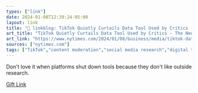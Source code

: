 ```yaml
---
types: ["link"]
date: 2024-01-08T12:39:24-05:00
layout: link
title: "🔗 linkblog: TikTok Quietly Curtails Data Tool Used by Critics - The New York Times'"
art_title: "TikTok Quietly Curtails Data Tool Used by Critics - The New York Times"
art_link: "https://www.nytimes.com/2024/01/08/business/media/tiktok-data-tool-israel-hamas-war.html"
sources: ["nytimes.com"]
tags: ["TikTok","content moderation","social media research","digital traces research"]
---
```

Don't love it when platforms shut down tools because they don't like outside research.

[Gift Link](https://www.nytimes.com/2024/01/08/business/media/tiktok-data-tool-israel-hamas-war.html?unlocked_article_code=1.ME0.MTwN.Fps2y4xu_XCk&smid=url-share)
